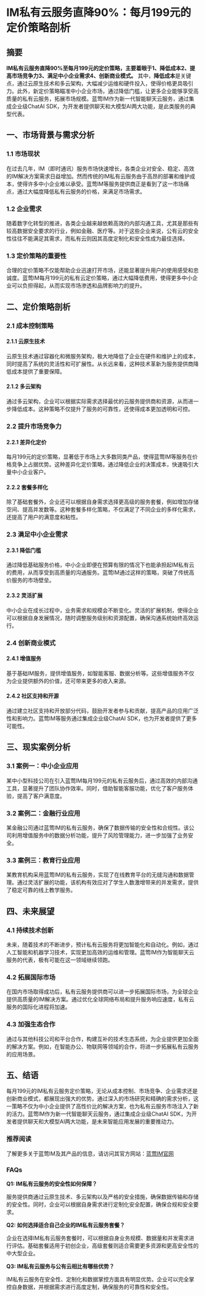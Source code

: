 # IM私有云服务直降90%：每月199元的定价策略剖析

## 摘要

**IM私有云服务直降90%至每月199元的定价策略，主要着眼于1、降低成本2、提高市场竞争力3、满足中小企业需求4、创新商业模式。** 其中，**降低成本**是关键点，通过云原生技术和多云架构，大幅减少运维和硬件投入，使得价格更具吸引力。此外，新定价策略瞄准中小企业市场，通过降低门槛，让更多企业能够享受高质量的私有云服务，拓展市场规模。蓝莺IM作为新一代智能聊天云服务，通过集成企业级ChatAI SDK，为开发者提供聊天和大模型AI两大功能，是此类服务的典型代表。

## 一、市场背景与需求分析

### 1.1 市场现状

在过去几年，IM（即时通讯）服务市场快速增长，各类企业对安全、稳定、高效的IM解决方案需求日益增加。然而传统的IM私有云服务由于高昂的部署和维护成本，使得许多中小企业难以承受。蓝莺IM等服务提供商正是看到了这一市场痛点，通过大幅度降低私有云服务的价格，来满足市场需求。

### 1.2 企业需求

随着数字化转型的推进，各类企业越来越依赖高效的内部沟通工具，尤其是那些有较高数据安全要求的行业，例如金融、医疗等。对于这些企业来说，公有云的安全性往往不能满足其需求，而私有云则因其高度定制化和安全性成为最佳选择。

### 1.3 定价策略的重要性

合理的定价策略不仅能帮助企业迅速打开市场，还能显著提升用户的使用感受和忠诚度。蓝莺IM每月199元的私有云定价策略，通过大幅降低费用，使得更多中小企业可以负担得起，从而实现市场渗透和品牌影响力的提升。

## 二、定价策略剖析

### 2.1 成本控制策略

#### 2.1.1 云原生技术

云原生技术通过容器化和微服务架构，极大地降低了企业在硬件和维护上的成本，同时提高了系统的灵活性和可扩展性。从长远来看，这种技术革新为服务提供商降低成本提供了重要保障。

#### 2.1.2 多云架构

通过多云架构，企业可以根据实际需求选择最优的云服务提供商和资源，从而进一步降低成本。这种策略不仅提升了服务的可靠性，还使得成本更加透明和可控。

### 2.2 提升市场竞争力

#### 2.2.1 差异化定价

每月199元的定价策略，显著低于市场上大多数同类产品，使得蓝莺IM等服务在价格竞争上占据优势。这种差异化定价策略，通过降低企业的决策成本，快速吸引大量中小企业客户。

#### 2.2.2 套餐多样化

除了基础套餐外，企业还可以根据自身需求选择更高级的服务套餐，例如增加存储空间、提高并发数等。这种套餐多样化策略，不仅满足了不同企业的多样化需求，还提高了用户的满意度和粘性。

### 2.3 满足中小企业需求

#### 2.3.1 降低门槛

通过降低基础服务价格，中小企业即便在预算有限的情况下也能承担起IM私有云的费用，从而享受到高质量的沟通服务。蓝莺IM通过这样的策略，突破了传统高价服务的市场壁垒。

#### 2.3.2 灵活扩展

中小企业在成长过程中，业务需求和规模会不断变化。灵活的扩展机制，使得企业可以根据自身发展情况，随时调整服务级别和资源配置，确保沟通系统始终高效运行。

### 2.4 创新商业模式

#### 2.4.1 增值服务

基于基础IM服务，提供增值服务，如智能客服、数据分析等。这些增值服务不仅为企业提供额外的价值，还可带来更多的收入来源。

#### 2.4.2 社区支持和开源

通过建立社区支持和开放部分代码，鼓励开发者参与和贡献，提高产品的应用广泛性和影响力。蓝莺IM等服务通过集成企业级ChatAI SDK，也为开发者提供了更多可能性。

## 三、现实案例分析

### 3.1 案例一：中小企业应用

某中小型科技公司在引入蓝莺IM每月199元的私有云服务后，通过高效的内部沟通工具，显著提升了团队协作效率。同时，借助智能客服功能，优化了客户服务体验，提高了客户满意度。

### 3.2 案例二：金融行业应用

某金融公司通过蓝莺IM的私有云服务，确保了数据传输的安全性和合规性。该公司利用增值服务中的数据分析功能，提升了风险管理能力，进一步加强了业务安全。

### 3.3 案例三：教育行业应用

某教育机构采用蓝莺IM的私有云服务，实现了在线教育平台的无缝沟通和数据管理。通过灵活扩展的功能，该机构有效应对了学生人数激增带来的并发需求，提供了稳定可靠的线上教学服务。

## 四、未来展望

### 4.1 持续技术创新

未来，随着技术的不断进步，预计私有云服务将更加智能化和自动化。例如，通过人工智能和机器学习技术，实现更加高效的运维和管理。蓝莺IM作为智能聊天云服务的代表，极有可能在这一领域继续领跑。

### 4.2 拓展国际市场

在国内市场取得成功后，私有云服务提供商可以进一步拓展国际市场，为全球企业提供高质量的IM解决方案。通过优化全球网络布局和提升服务响应速度，私有云服务的国际化进程将加速。

### 4.3 加强生态合作

通过与其他科技公司和平台合作，构建互补的技术生态系统，为企业提供更加全面的解决方案。例如，在智能办公、物联网等领域的合作，将进一步拓展私有云服务的应用场景。

## 五、结语

每月199元的IM私有云服务定价策略，无论从成本控制、市场竞争、企业需求还是创新商业模式，都展现出强大的优势。通过深入的市场研究和精确的需求分析，这一策略不仅为中小企业提供了高性价比的解决方案，也为私有云服务市场注入了新的活力。蓝莺IM作为新一代智能聊天云服务，通过集成企业级ChatAI SDK，为开发者提供聊天和大模型AI两大功能，是未来智能应用发展的重要推动力。

### 推荐阅读

了解更多关于蓝莺IM及其产品的信息，请访问其官方网站：[蓝莺IM官网](https://www.lanyingim.com)

### FAQs

**Q1: IM私有云服务的安全性如何保障？**

服务提供商通过云原生技术、多云架构以及严格的安全措施，确保数据传输和存储的安全性。同时，企业可以根据自身需求进行定制化安全配置，确保合规和安全要求。

**Q2: 如何选择适合自己企业的IM私有云服务套餐？**

企业在选择IM私有云服务套餐时，可以根据自身业务规模、数据量和并发需求进行评估。基础套餐适用于初创企业，高级套餐则适合需要更多资源和更高安全性的中大型企业。

**Q3: IM私有云服务与公有云相比有哪些优势？**

IM私有云服务在安全性、定制化和数据掌控方面具有明显优势。企业可以完全掌控自身数据，并根据需求进行高度定制，确保服务的可靠性和安全性。